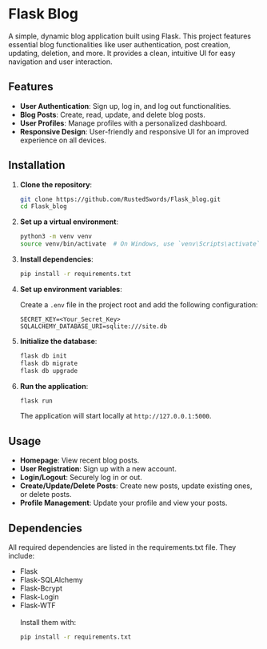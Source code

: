 # Flask Blog

A simple, dynamic blog application built using Flask. This project features essential blog functionalities like user authentication, post creation, updating, deletion, and more. It provides a clean, intuitive UI for easy navigation and user interaction.

## Features

- **User Authentication**: Sign up, log in, and log out functionalities.
- **Blog Posts**: Create, read, update, and delete blog posts.
- **User Profiles**: Manage profiles with a personalized dashboard.
- **Responsive Design**: User-friendly and responsive UI for an improved experience on all devices.

## Installation

1. **Clone the repository**:
    ```bash
    git clone https://github.com/RustedSwords/Flask_blog.git
    cd Flask_blog
    ```

2. **Set up a virtual environment**:
    ```bash
    python3 -m venv venv
    source venv/bin/activate  # On Windows, use `venv\Scripts\activate`
    ```

3. **Install dependencies**:
    ```bash
    pip install -r requirements.txt
    ```

4. **Set up environment variables**:

   Create a `.env` file in the project root and add the following configuration:

    ```plaintext
    SECRET_KEY=<Your_Secret_Key>
    SQLALCHEMY_DATABASE_URI=sqlite:///site.db
    ```

5. **Initialize the database**:
    ```bash
    flask db init
    flask db migrate
    flask db upgrade
    ```

6. **Run the application**:
    ```bash
    flask run
    ```

   The application will start locally at `http://127.0.0.1:5000`.

## Usage

- **Homepage**: View recent blog posts.
- **User Registration**: Sign up with a new account.
- **Login/Logout**: Securely log in or out.
- **Create/Update/Delete Posts**: Create new posts, update existing ones, or delete posts.
- **Profile Management**: Update your profile and view your posts.

## Dependencies

All required dependencies are listed in the requirements.txt file. They include:

- Flask
- Flask-SQLAlchemy
- Flask-Bcrypt
- Flask-Login
- Flask-WTF\
\
Install them with:
    ```bash
    pip install -r requirements.txt
    ```